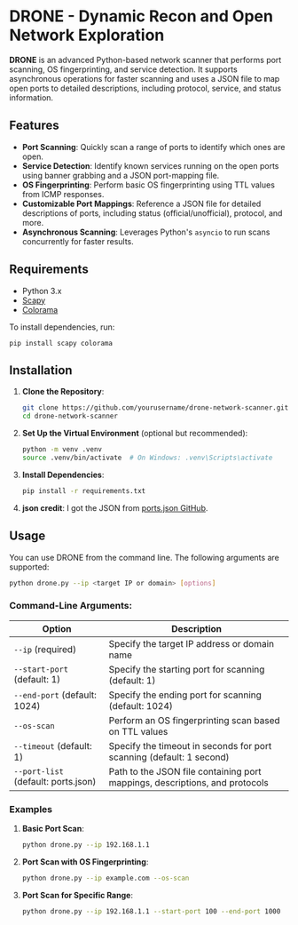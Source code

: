 
# DRONE - Dynamic Recon and Open Network Exploration

**DRONE** is an advanced Python-based network scanner that performs port scanning, OS fingerprinting, and service detection. It supports asynchronous operations for faster scanning and uses a JSON file to map open ports to detailed descriptions, including protocol, service, and status information.

## Features

- **Port Scanning**: Quickly scan a range of ports to identify which ones are open.
- **Service Detection**: Identify known services running on the open ports using banner grabbing and a JSON port-mapping file.
- **OS Fingerprinting**: Perform basic OS fingerprinting using TTL values from ICMP responses.
- **Customizable Port Mappings**: Reference a JSON file for detailed descriptions of ports, including status (official/unofficial), protocol, and more.
- **Asynchronous Scanning**: Leverages Python's `asyncio` to run scans concurrently for faster results.

## Requirements

- Python 3.x
- [Scapy](https://scapy.net/)
- [Colorama](https://pypi.org/project/colorama/)

To install dependencies, run:

```
pip install scapy colorama
```

## Installation

1. **Clone the Repository**:
   ```bash
   git clone https://github.com/yourusername/drone-network-scanner.git
   cd drone-network-scanner
   ```

2. **Set Up the Virtual Environment** (optional but recommended):
   ```bash
   python -m venv .venv
   source .venv/bin/activate  # On Windows: .venv\Scripts\activate
   ```

3. **Install Dependencies**:
   ```bash
   pip install -r requirements.txt
   ```

4. **json credit**:
   I got the JSON from [ports.json GitHub](https://github.com/djcas9/ports.json/blob/54269bbc9c62311b09676e77e514f91d677eda03/ports.lists.json).

## Usage

You can use DRONE from the command line. The following arguments are supported:

```bash
python drone.py --ip <target IP or domain> [options]
```

### Command-Line Arguments:

| Option                      | Description                                                                  |
|------------------------------|------------------------------------------------------------------------------|
| `--ip` (required)            | Specify the target IP address or domain name                                 |
| `--start-port` (default: 1)  | Specify the starting port for scanning (default: 1)                           |
| `--end-port` (default: 1024) | Specify the ending port for scanning (default: 1024)                          |
| `--os-scan`                  | Perform an OS fingerprinting scan based on TTL values                         |
| `--timeout` (default: 1)     | Specify the timeout in seconds for port scanning (default: 1 second)          |
| `--port-list` (default: ports.json) | Path to the JSON file containing port mappings, descriptions, and protocols |

### Examples

1. **Basic Port Scan**:
   ```bash
   python drone.py --ip 192.168.1.1
   ```

2. **Port Scan with OS Fingerprinting**:
   ```bash
   python drone.py --ip example.com --os-scan
   ```

3. **Port Scan for Specific Range**:
   ```bash
   python drone.py --ip 192.168.1.1 --start-port 100 --end-port 1000
   ```
